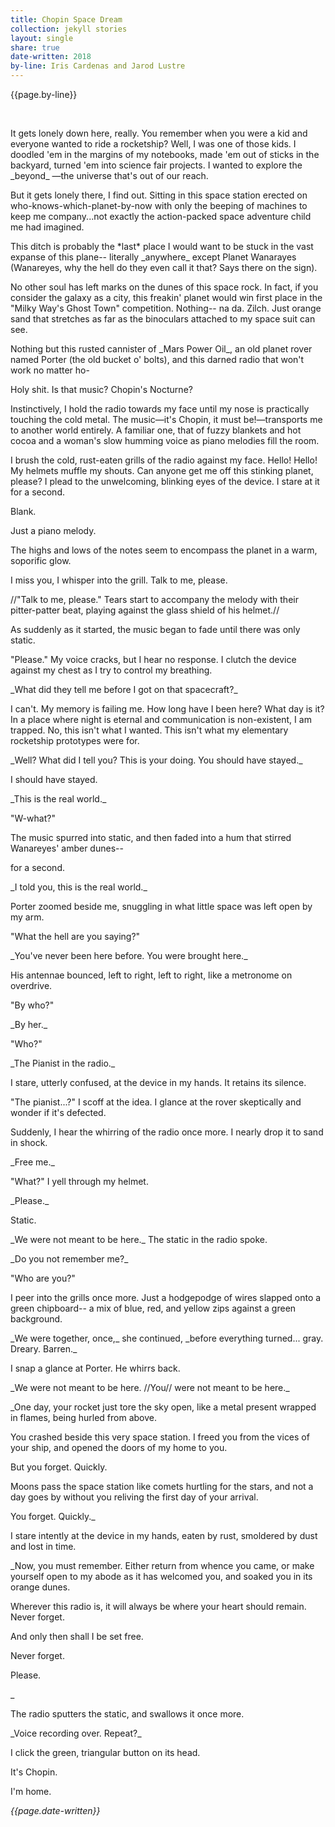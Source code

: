 ```yaml
---
title: Chopin Space Dream
collection: jekyll stories
layout: single
share: true
date-written: 2018
by-line: Iris Cardenas and Jarod Lustre
---
```

{{page.by-line}} 

&nbsp;
&nbsp;


<p>
It gets lonely down here, really. You remember when you were a kid and everyone wanted to ride a rocketship? Well, I was one of those kids. I doodled 'em in the margins of my notebooks, made 'em out of sticks in the backyard, turned 'em into science fair projects. I wanted to explore the _beyond_ —the universe that's out of our reach. 
</p>

<p>
But it gets lonely there, I find out. Sitting in this space station erected on who-knows-which-planet-by-now with only the beeping of machines to keep me company...not exactly the action-packed space adventure child me had imagined.
</p>

<p>
This ditch is probably the *last* place I would want to be stuck in the vast expanse of this plane-- literally _anywhere_ except Planet Wanarayes (Wanareyes, why the hell do they even call it that? Says there on the sign).
</p>

<p>
No other soul has left marks on the dunes of this space rock. In fact, if you consider the galaxy as a city, this freakin' planet would win first place in the "Milky Way's Ghost Town" competition. Nothing-- na da. Zilch. Just orange sand that stretches as far as the binoculars attached to my space suit can see.
</p>

<p>
Nothing but this rusted cannister of _Mars Power Oil_, an old planet rover named Porter (the old bucket o' bolts), and this darned radio that won't work no matter ho-
</p>

<p>
Holy shit. Is that music? Chopin's Nocturne?
</p>

<p>
Instinctively, I hold the radio towards my face until my nose is practically touching the cold metal. The music—it's Chopin, it must be!—transports me to another world entirely. A familiar one, that of fuzzy blankets and hot cocoa and a woman's slow humming voice as piano melodies fill the room.
</p>

<p>
I brush the cold, rust-eaten grills of the radio against my face. Hello! Hello! My helmets muffle my shouts. Can anyone get me off this stinking planet, please? I plead to the unwelcoming, blinking eyes of the device.
I stare at it for a second.
</p>

<p>
Blank.
</p>

<p>
Just a piano melody.
</p>

<p>
The highs and lows of the notes seem to encompass the planet in a warm, soporific glow. 
</p>

<p>
I miss you, I whisper into the grill. Talk to me, please.
</p>

<p>
//"Talk to me, please." Tears start to accompany the melody with their pitter-patter beat, playing against the glass shield of his helmet.//
</p>


<p>
As suddenly as it started, the music began to fade until there was only static. 
</p>

<p>
"Please." My voice cracks, but I hear no response. I clutch the device against my chest as I try to control my breathing. 
</p>

<p>
_What did they tell me before I got on that spacecraft?_
</p>

<p>
I can't. My memory is failing me. How long have I been here? What day is it? In a place where night is eternal and communication is non-existent, I am trapped. No, this isn't what I wanted. This isn't what my elementary rocketship prototypes were for. 
</p>

<p>
_Well? What did I tell you? This is your doing. You should have stayed._
</p>

<p>
I should have stayed.
</p>

<p>
_This is the real world._
</p>



<p>
"W-what?"
</p>

<p>
The music spurred into static, and then faded into a hum that stirred Wanareyes' amber dunes--
</p>

<p>
for a second.
</p>

<p>
_I told you, this is the real world._
</p>

<p>
Porter zoomed beside me, snuggling in what little space was left open by my arm. 
</p>

<p>
"What the hell are you saying?"
</p>

<p>
_You've never been here before. You were brought here._
</p>

<p>
His antennae bounced, left to right, left to right, like a metronome on overdrive.
</p>

<p>
"By who?"
</p>

<p>
_By her._
</p>

<p>
"Who?"
</p>

<p>
_The Pianist in the radio._
</p>


<p>
I stare, utterly confused, at the device in my hands. It retains its silence.
</p>

<p>
"The pianist...?" I scoff at the idea. I glance at the rover skeptically and wonder if it's defected.
</p>

<p>
Suddenly, I hear the whirring of the radio once more. I nearly drop it to sand in shock.
</p>

<p>
_Free me._
</p>

<p>
"What?" I yell through my helmet. 
</p>

<p>
_Please._
</p>

<p>
Static.
</p>

<p>
_We were not meant to be here._ The static in the radio spoke.
</p>

<p>
 _Do you not remember me?_
</p>

<p>
"Who are you?"
</p>

<p>
I peer into the grills once more. Just a hodgepodge of wires slapped onto a green chipboard-- a mix of blue, red, and yellow zips against a green background.
</p>

<p>
_We were together, once,_ she continued, _before everything turned... gray. Dreary. Barren._
</p>

<p>
I snap a glance at Porter. He whirrs back.
</p>

<p>
_We were not meant to be here. //You// were not meant to be here._
</p>

<p>
_One day, your rocket just tore the sky open, like a metal present wrapped in flames, being hurled from above. 
</p>

<p>
You crashed beside this very space station. I freed you from the vices of your ship, and opened the doors of my home to you.
</p>

<p>
But you forget. Quickly.
</p>

<p>
Moons pass the space station like comets hurtling for the stars, and not a day goes by without you reliving the first day of your arrival.
</p>

<p>
You forget. Quickly._
</p>

<p>
I stare intently at the device in my hands, eaten by rust, smoldered by dust and lost in time.
</p>


<p>
_Now, you must remember. Either return from whence you came, or make yourself open to my abode as it has welcomed you, and soaked you in its orange dunes.
</p>

<p>
Wherever this radio is, it will always be where your heart should remain. Never forget. 
</p>


<p>
And only then shall I be set free.
</p>

<p>
Never forget.
</p>

<p>
Please.
</p>
_
<p>
The radio sputters the static, and swallows it once more.
</p>

<p>
_Voice recording over. Repeat?_
</p>

<p>
I click the green, triangular button on its head.
</p>

<p>
It's Chopin.
</p>



<p>
I'm home.
</p>

<em> {{page.date-written}} </em>
